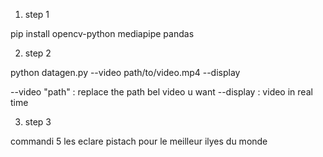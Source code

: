 1. step 1

pip install opencv-python mediapipe pandas


2.  step 2

python datagen.py --video path/to/video.mp4 --display

--video "path" : replace the path bel video u want
--display : video in real time 

3. step 3 

commandi 5 les eclare pistach pour le meilleur ilyes du monde


